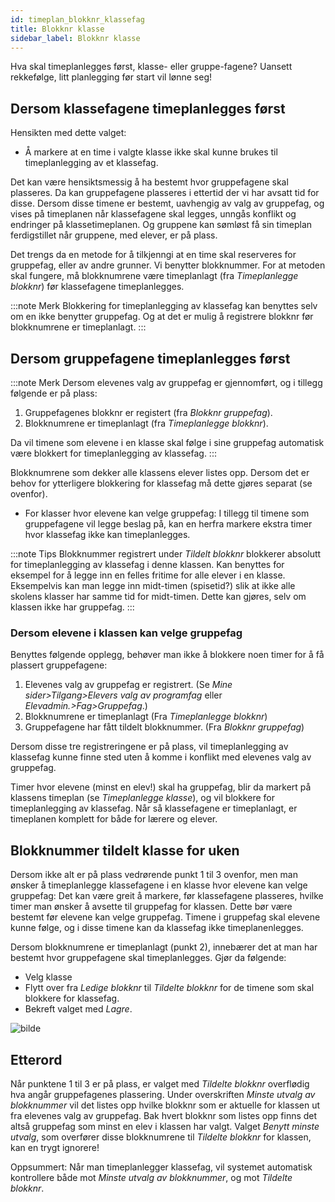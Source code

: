 ```yaml
---
id: timeplan_blokknr_klassefag
title: Blokknr klasse
sidebar_label: Blokknr klasse
---
```


Hva skal timeplanlegges først, klasse- eller gruppe-fagene? Uansett rekkefølge, litt planlegging før start vil lønne seg! 

## Dersom klassefagene timeplanlegges først

Hensikten med dette valget:

- Å markere at en time i valgte klasse ikke skal kunne brukes til timeplanlegging av et klassefag.

Det kan være hensiktsmessig å ha bestemt hvor gruppefagene skal plasseres. Da kan gruppefagene plasseres i ettertid der vi har avsatt tid for disse. Dersom disse timene er bestemt, uavhengig av valg av gruppefag, og vises på timeplanen når klassefagene skal legges, unngås konflikt og endringer på klassetimeplanen. Og gruppene kan sømløst få sin timeplan ferdigstillet når gruppene, med elever, er på plass.

Det trengs da en metode for å tilkjenngi at en time skal reserveres for gruppefag, eller av andre grunner. Vi benytter blokknummer. For at metoden skal fungere, må blokknumrene være timeplanlagt (fra _Timeplanlegge blokknr_) før klassefagene timeplanlegges. 

:::note Merk 
Blokkering for timeplanlegging av klassefag kan benyttes selv om en ikke benytter gruppefag. Og at det er mulig å registrere blokknr før blokknumrene er timeplanlagt.
:::

## Dersom gruppefagene timeplanlegges først

:::note Merk
Dersom elevenes valg av gruppefag er gjennomført, og i tillegg følgende er på plass: 
1. Gruppefagenes blokknr er registert (fra _Blokknr gruppefag_).
2. Blokknumrene er timeplanlagt (fra _Timeplanlegge blokknr_).

Da vil timene som elevene i en klasse skal følge i sine gruppefag automatisk være blokkert for timeplanlegging av klassefag.
:::

Blokknumrene som dekker alle klassens elever listes opp. Dersom det er behov for ytterligere blokkering for klassefag må dette gjøres separat (se ovenfor).

- For klasser hvor elevene kan velge gruppefag: I tillegg til timene som gruppefagene vil legge beslag på, kan en herfra markere ekstra timer hvor klassefag ikke kan timeplanlegges. 

:::note Tips 
Blokknummer registrert under _Tildelt blokknr_ blokkerer absolutt for timeplanlegging av klassefag i denne klassen. Kan benyttes for eksempel for å legge inn en felles fritime for alle elever i en klasse. Eksempelvis kan man legge inn midt-timen (spisetid?) slik at ikke alle skolens klasser har samme tid for midt-timen. Dette kan gjøres, selv om klassen ikke har gruppefag. 
:::

### Dersom elevene i klassen kan velge gruppefag

Benyttes følgende opplegg, behøver man ikke å blokkere noen timer for å få plassert gruppefagene:

1. Elevenes valg av gruppefag er registrert. (Se _Mine sider>Tilgang>Elevers valg av programfag_ eller _Elevadmin.>Fag>Gruppefag_.)
2. Blokknumrene er timeplanlagt (Fra _Timeplanlegge blokknr_)
3. Gruppefagene har fått tildelt blokknummer. (Fra _Blokknr gruppefag_)

Dersom disse tre registreringene er på plass, vil timeplanlegging av klassefag kunne finne sted uten å komme i konflikt med elevenes valg av gruppefag.

Timer hvor elevene (minst en elev!) skal ha gruppefag, blir da markert på klassens timeplan (se _Timeplanlegge klasse_), og vil blokkere for timeplanlegging av  klassefag. Når så klassefagene er timeplanlagt, er timeplanen komplett for både for lærere og elever.

## Blokknummer tildelt klasse for uken
Dersom ikke alt er på plass vedrørende punkt 1 til 3 ovenfor, men man ønsker å timeplanlegge klassefagene i en klasse hvor elevene kan velge gruppefag:
Det kan være greit å markere, før klassefagene plasseres, hvilke timer man ønsker å avsette til gruppefag for klassen. Dette bør være bestemt før elevene kan velge gruppefag. Timene i gruppefag skal elevene kunne følge, og i disse timene kan da klassefag ikke timeplanenlegges.

Dersom blokknumrene er timeplanlagt (punkt 2), innebærer det at man har bestemt hvor gruppefagene skal timeplanlegges. Gjør da følgende:
- Velg klasse
- Flytt over fra _Ledige blokknr_ til _Tildelte blokknr_ for de timene som skal blokkere for klassefag.
- Bekreft valget med _Lagre_.

![bilde](https://user-images.githubusercontent.com/80097133/160382311-6be42fbd-36e2-4a03-902e-99678c959ae5.png)

## Etterord
Når punktene 1 til 3 er på plass, er valget med _Tildelte blokknr_ overflødig hva angår gruppefagenes plassering. Under overskriften _Minste utvalg av blokknummer_ vil det listes opp hvilke blokknr som er aktuelle for klassen ut fra elevenes valg av gruppefag. Bak hvert blokknr som listes opp finns det altså gruppefag som minst en elev i klassen har valgt. 
Valget _Benytt minste utvalg_, som overfører disse blokknumrene til _Tildelte blokknr_ for klassen, kan en trygt ignorere! 

Oppsummert: Når man timeplanlegger klassefag, vil systemet automatisk kontrollere både mot  _Minste utvalg av blokknummer_, og mot _Tildelte blokknr_.
